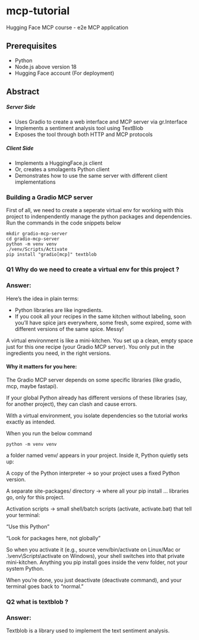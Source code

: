 # mcp-tutorial
Hugging Face MCP course - e2e MCP application

## Prerequisites

- Python
- Node.js above version 18
- Hugging Face account (For deployment)

## Abstract
##### Server Side

- Uses Gradio to create a web interface and MCP server via gr.Interface
- Implements a sentiment analysis tool using TextBlob
- Exposes the tool through both HTTP and MCP protocols
  
##### Client Side

- Implements a HuggingFace.js client
- Or, creates a smolagents Python client
- Demonstrates how to use the same server with different client implementations

### Building a Gradio MCP server

First of all, we need to create a seperate virtual env for working with this project to indenpendently manage the python packages and dependencies.
Run the commands in the code snippets below

```
mkdir gradio-mcp-server
cd gradio-mcp-server
python -m venv venv
./venv/Scripts/Activate
pip install "gradio[mcp]" textblob
```

### Q1 Why do we need to create a virtual env for this project ?

### Answer:

Here’s the idea in plain terms:

- Python libraries are like ingredients.
- If you cook all your recipes in the same kitchen without labeling, soon you’ll have spice jars everywhere, some fresh, some expired, some with different versions of the same spice. Messy!

A virtual environment is like a mini-kitchen.
You set up a clean, empty space just for this one recipe (your Gradio MCP server). You only put in the ingredients you need, in the right versions.

#### Why it matters for you here:

The Gradio MCP server depends on some specific libraries (like gradio, mcp, maybe fastapi).

If your global Python already has different versions of these libraries (say, for another project), they can clash and cause errors.

With a virtual environment, you isolate dependencies so the tutorial works exactly as intended.

When you run the below command

```
python -m venv venv
```

a folder named venv/ appears in your project. Inside it, Python quietly sets up:

A copy of the Python interpreter → so your project uses a fixed Python version.

A separate site-packages/ directory → where all your pip install ... libraries go, only for this project.

Activation scripts → small shell/batch scripts (activate, activate.bat) that tell your terminal:

“Use this Python”

“Look for packages here, not globally”

So when you activate it (e.g., source venv/bin/activate on Linux/Mac or .\venv\Scripts\activate on Windows), your shell switches into that private mini-kitchen. Anything you pip install goes inside the venv folder, not your system Python.

When you’re done, you just deactivate (deactivate command), and your terminal goes back to “normal.”

### Q2 what is textblob ?
### Answer:
Textblob is a library used to implement the text sentiment analysis.


